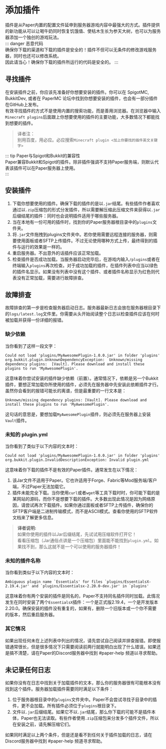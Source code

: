# 添加插件
插件是从Paper内置的配置文件延申到服务器游戏内容中最强大的方式。插件提供的新功能从可以让喝牛奶同时恢复饥饿值、使枯木生长为参天大树，也可以为服务器添加一个独创的游戏玩法。  
::: danger 恶意代码  
确保你下载的渠道和下载的插件是安全的！插件不但可以无条件的修改游戏服务器，同时也还可以修改系统。  
因此请当心！确保你下载的插件所运行的代码是安全的。 
:::


## 寻找插件
在安装插件之前，你应该先准备好你想要安装的插件。你可以在 SpigotMC, BukkitDev, 或者在 PaperMC 论坛中找到你想要安装的插件，也会有一部分插件在GitHub上发布。  
有效寻找插件的方式不是使用内置的搜索功能，而是善用浏览器。在浏览器中输入`Minecraft plugins`后面跟上你想要使用的插件的主要功能，大多数情况下都能找到想要的插件。  
> 译者注：  
> 别用百度，用必应。必应搜索`Minecraft plugin <加上你要找的插件英文关键字>`
  
::: tip Paper与Spigot和Bukkit的兼容性  
Paper兼容Bukkit和Spigot的插件。除非插件强调不支持Paper服务端，则默认代表该插件可以在Paper服务器上使用。  
:::

## 安装插件
1. 下载你想要使用的插件。确保下载的插件的是以`.jar`结尾。有些插件作者喜欢通过以`.zip`压缩包的形式分发插件，所以需要解压缩此压缩文件来获得以`.jar`后缀结尾的插件：同时也会说明插件适用于哪些服务器。
2. 当在本地有一份可用的插件时，找到你的Paper服务器根目录中的`plugins`文件夹。
3. 将`.jar`文件拖拽到plugins文件夹中。若你使用需要远程连接的服务器，则需要使用面板或者SFTP上传插件。不过无论使用哪种方式上传，最终得到的插件与运行的效果是一样的。
4. 重启服务器。不出意外的话插件应该正常加载。
5. 检查插件是否成功加载。当服务器启动完毕后，在游戏内输入`/plugins`或者在终端输入`plugins`再次检查。对于成功加载的插件，在插件列表中应当以绿色的插件名显示。如果没有列表中没有这个插件、或者插件名称显示为红色则代表没有正常加载，需要进行故障排查。

## 故障排查
故障排查的第一步是检查服务器启动日志。服务器最新日志会放在服务器根目录下的`logs/latest.log`文件里。你需要从头开始阅读整个日志以检查插件应该在何时被加载并获得一份详细的报错。

### 缺少依赖
当你看到了这样一段文字：
```
Could not load 'plugins/MyAwesomePlugin-1.0.0.jar' in folder 'plugins'  
org.bukkit.plugin.UnknownDependencyException:  Unknown/missing dependency plugins:  [Vault]. Please download and install these plugins to run 'MyAwesomePlugin'.
```
这意味着你尝试安装的插件缺少依赖（前置）。通常情况下，依赖是另一个Bukkit插件，要想正常加载你所使用的插件，必须先在服务器中先安装此依赖插件才行。虽然你会看到的报错可能长的离谱，但是最重要的一行文本是：  
````
Unknown/missing dependency plugins: [Vault]. Please download and install these plugins to run 'MyAwesomePlugin'.
````
这句话的意思是，要想加载`MyAwesomePlugin`插件，则必须先在服务器上安装`Vault`插件。

### 未知的 plugin.yml
当你看到了类似于以下内容的文本时：
```
Could not load 'plugins/MyAwesomePlugin-1.0.0.jar' in folder 'plugins'
org.bukkit.plugin.InvalidDescriptionException: Invalid plugin.yml
```
这意味着你下载的插件不是有效的Paper插件。通常发生在以下情况：  
1. 该Jar文件不适用于Paper。它也许适用于Forge、Fabric等Mod服务端/客户端，不过Paper无法加载它。  
2. 插件未能完全下载。当你使用`curl`或者`wget`等工具下载时时，你可能下载的是某网站的源码，而你不是想要下载的插件。大多数出现此情况是因为网络原因，请尝试再次下载插件。如果你通过面板或者SFTP上传插件，确保你的SFTP客户端是二进制传输模式，而不是ASCII模式。查看你使用的SFTP软件文档来了解更多信息。

> **译者说明:**  
> 如果你使用的插件以Jar后缀结尾，先试试用压缩软件打开它！  
> 看看压缩包（Jar通俗点讲是一个压缩包）里面能不能找到`plugin.yml`。如果找不到，那么这就不是一个可以使用的服务器插件！  

### 未知的插件名称
当你看到类似于以下内容的文本时：  
```
Ambiguous plugin name `Essentials' for files `plugins/EssentialsX-2.19.4.jar' and `plugins/Essentialsx-2.20.0-dev.jar' in `plugins'
```  
这意味着你有两个安装的插件是同名的，Paper不支持同名插件同时加载。此情况发生在同时安装了两个`EssentialsX`插件：一个是正式版2.19.4，一个是开发版本2.20.0。确保安装的插件没有重复的，如果有，删除一个旧版本或一个你不需要的版本，然后重启服务器。  

### 其它情况
如果出现任何未在上述列表中列出的情况，请先尝试自己阅读并排查报错。即使报错通常很长，但是很多情况下只需要阅读前两行就能明白出现了什么错误。如果还是搞不清楚，请在Paper的Discord服务器中找到 #paper-help 频道以寻求帮助。  

## 未记录任何日志
如果你没有在日志中找到关于加载插件的文本，那么你的服务器很有可能根本没有找到这个插件。服务器加载插件需要同时满足以下条件：  
1. 位于服务器根目录中的`plugins`文件夹中。Paper不会尝试寻找子目录中的插件，更不会加载。所有插件必须位于`plugins`根目录下。
2. 文件以`.jar`后缀结尾。如果它不以`.jar`结尾，那么你下载的可能不是插件本体，Paper也无法读取。有些作者使用`.zip`压缩包来分发多个插件文件，所以在安装之前，请先解压缩它们。

如果同时满足以上两个条件，但是还是看不到任何关于插件加载的日志，请在Discord服务器中找到 #paper-help 频道寻求帮助。  
